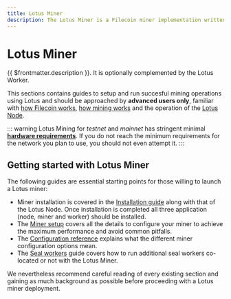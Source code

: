 ```yaml
---
title: Lotus Miner
description: The Lotus Miner is a Filecoin miner implementation written by Protocol Labs
---
```


# Lotus Miner

{{ $frontmatter.description }}. It is optionally complemented by the Lotus Worker.

This sections contains guides to setup and run succesful mining operations using Lotus and should be approached by **advanced users only**, familiar with [how Filecoin works](../../about-filecoin/how-filecoin-works.md), [how mining works](../how-mining-works.md) and the operation of the [Lotus Node](../../store/lotus/README.md).

::: warning
Lotus Mining for _testnet_ and _mainnet_ has stringent minimal **[hardware requirements](../hardware-requirements.md)**. If you do not reach the minimum requirements for the network you plan to use, you should not even attempt it.
:::

## Getting started with Lotus Miner

The following guides are essential starting points for those willing to launch a Lotus miner:

- Miner installation is covered in the [Installation guide](../../store/lotus/installation.md) along with that of the Lotus Node. Once installation is completed all three application (node, miner and worker) should be installed.
- The [Miner setup](miner-setup.md) covers all the details to configure your miner to achieve the maximum performance and avoid common pitfalls.
- The [Configuration reference](miner-configuration.md) explains what the different miner configuration options mean.
- The [Seal workers](seal-workers.md) guide covers how to run additional seal workers co-located or not with the Lotus Miner.

We nevertheless recommend careful reading of every existing section and gaining as much background as possible before proceeding with a Lotus miner deployment.
